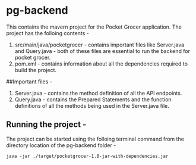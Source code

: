 # pg-backend
This contains the mavern project for the Pocket Grocer application. The project has the folloing contents - 
1. src/main/java/pocketgrocer - contains important files like Server.java and Query.java - both of these files are essential to run the backend for pocket grocer.
2. pom.xml - contains information about all the dependencies required to build the project. 

##Important files - 
1. Server.java - contains the method definition of all the API endpoints.
2. Query.java - contains the Prepared Statements and the function definitions of all the methods being used in the Server.java file. 

## Running the project - 
The project can be started using the folloing terminal command from the directory location of the pg-backend folder - 

```java -jar ./target/pocketgrocer-1.0-jar-with-dependencies.jar```

